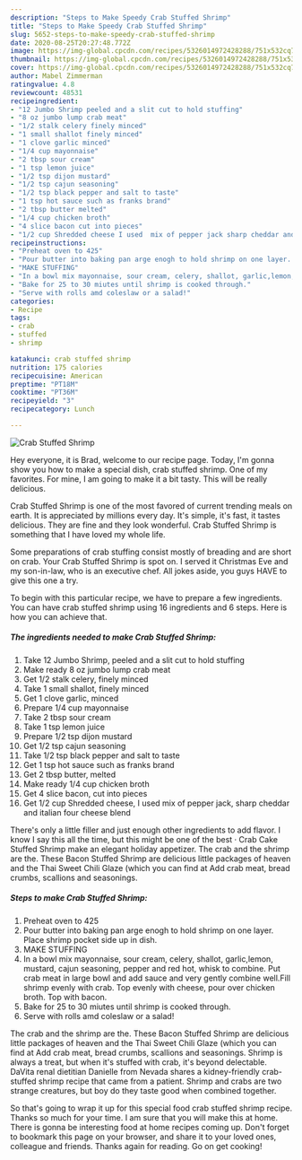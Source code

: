```yaml
---
description: "Steps to Make Speedy Crab Stuffed Shrimp"
title: "Steps to Make Speedy Crab Stuffed Shrimp"
slug: 5652-steps-to-make-speedy-crab-stuffed-shrimp
date: 2020-08-25T20:27:48.772Z
image: https://img-global.cpcdn.com/recipes/5326014972428288/751x532cq70/crab-stuffed-shrimp-recipe-main-photo.jpg
thumbnail: https://img-global.cpcdn.com/recipes/5326014972428288/751x532cq70/crab-stuffed-shrimp-recipe-main-photo.jpg
cover: https://img-global.cpcdn.com/recipes/5326014972428288/751x532cq70/crab-stuffed-shrimp-recipe-main-photo.jpg
author: Mabel Zimmerman
ratingvalue: 4.8
reviewcount: 48531
recipeingredient:
- "12 Jumbo Shrimp peeled and a slit cut to hold stuffing"
- "8 oz jumbo lump crab meat"
- "1/2 stalk celery finely minced"
- "1 small shallot finely minced"
- "1 clove garlic minced"
- "1/4 cup mayonnaise"
- "2 tbsp sour cream"
- "1 tsp lemon juice"
- "1/2 tsp dijon mustard"
- "1/2 tsp cajun seasoning"
- "1/2 tsp black pepper and salt to taste"
- "1 tsp hot sauce such as franks brand"
- "2 tbsp butter melted"
- "1/4 cup chicken broth"
- "4 slice bacon cut into pieces"
- "1/2 cup Shredded cheese I used  mix of pepper jack sharp cheddar and italian four cheese blend"
recipeinstructions:
- "Preheat oven to 425"
- "Pour butter into baking pan arge enogh to hold shrimp on one layer. Place shrimp pocket side up in dish."
- "MAKE STUFFING"
- "In a bowl mix mayonnaise, sour cream, celery, shallot, garlic,lemon, mustard, cajun seasoning, pepper and red hot, whisk to combine. Put crab meat in large bowl and add sauce and very gently combine well.Fill shrimp evenly with crab. Top evenly with cheese, pour over chicken broth. Top with bacon."
- "Bake for 25 to 30 miutes until shrimp is cooked through."
- "Serve with rolls amd coleslaw or a salad!"
categories:
- Recipe
tags:
- crab
- stuffed
- shrimp

katakunci: crab stuffed shrimp 
nutrition: 175 calories
recipecuisine: American
preptime: "PT18M"
cooktime: "PT36M"
recipeyield: "3"
recipecategory: Lunch

---
```



![Crab Stuffed Shrimp](https://img-global.cpcdn.com/recipes/5326014972428288/751x532cq70/crab-stuffed-shrimp-recipe-main-photo.jpg)

Hey everyone, it is Brad, welcome to our recipe page. Today, I'm gonna show you how to make a special dish, crab stuffed shrimp. One of my favorites. For mine, I am going to make it a bit tasty. This will be really delicious.

Crab Stuffed Shrimp is one of the most favored of current trending meals on earth. It is appreciated by millions every day. It's simple, it's fast, it tastes delicious. They are fine and they look wonderful. Crab Stuffed Shrimp is something that I have loved my whole life.

Some preparations of crab stuffing consist mostly of breading and are short on crab. Your Crab Stuffed Shrimp is spot on. I served it Christmas Eve and my son-in-law, who is an executive chef. All jokes aside, you guys HAVE to give this one a try.


To begin with this particular recipe, we have to prepare a few ingredients. You can have crab stuffed shrimp using 16 ingredients and 6 steps. Here is how you can achieve that.

<!--inarticleads1-->

##### The ingredients needed to make Crab Stuffed Shrimp:

1. Take 12 Jumbo Shrimp, peeled and a slit cut to hold stuffing
1. Make ready 8 oz jumbo lump crab meat
1. Get 1/2 stalk celery, finely minced
1. Take 1 small shallot, finely minced
1. Get 1 clove garlic, minced
1. Prepare 1/4 cup mayonnaise
1. Take 2 tbsp sour cream
1. Take 1 tsp lemon juice
1. Prepare 1/2 tsp dijon mustard
1. Get 1/2 tsp cajun seasoning
1. Take 1/2 tsp black pepper and salt to taste
1. Get 1 tsp hot sauce such as franks brand
1. Get 2 tbsp butter, melted
1. Make ready 1/4 cup chicken broth
1. Get 4 slice bacon, cut into pieces
1. Get 1/2 cup Shredded cheese, I used  mix of pepper jack, sharp cheddar and italian four cheese blend


There&#39;s only a little filler and just enough other ingredients to add flavor. I know I say this all the time, but this might be one of the best · Crab Cake Stuffed Shrimp make an elegant holiday appetizer. The crab and the shrimp are the. These Bacon Stuffed Shrimp are delicious little packages of heaven and the Thai Sweet Chili Glaze (which you can find at Add crab meat, bread crumbs, scallions and seasonings. 

<!--inarticleads2-->

##### Steps to make Crab Stuffed Shrimp:

1. Preheat oven to 425
1. Pour butter into baking pan arge enogh to hold shrimp on one layer. Place shrimp pocket side up in dish.
1. MAKE STUFFING
1. In a bowl mix mayonnaise, sour cream, celery, shallot, garlic,lemon, mustard, cajun seasoning, pepper and red hot, whisk to combine. Put crab meat in large bowl and add sauce and very gently combine well.Fill shrimp evenly with crab. Top evenly with cheese, pour over chicken broth. Top with bacon.
1. Bake for 25 to 30 miutes until shrimp is cooked through.
1. Serve with rolls amd coleslaw or a salad!


The crab and the shrimp are the. These Bacon Stuffed Shrimp are delicious little packages of heaven and the Thai Sweet Chili Glaze (which you can find at Add crab meat, bread crumbs, scallions and seasonings. Shrimp is always a treat, but when it&#39;s stuffed with crab, it&#39;s beyond delectable. DaVita renal dietitian Danielle from Nevada shares a kidney-friendly crab-stuffed shrimp recipe that came from a patient. Shrimp and crabs are two strange creatures, but boy do they taste good when combined together. 

So that's going to wrap it up for this special food crab stuffed shrimp recipe. Thanks so much for your time. I am sure that you will make this at home. There is gonna be interesting food at home recipes coming up. Don't forget to bookmark this page on your browser, and share it to your loved ones, colleague and friends. Thanks again for reading. Go on get cooking!
